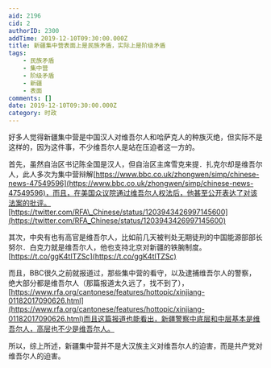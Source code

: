 ```yaml
---
aid: 2196
cid: 2
authorID: 2300
addTime: 2019-12-10T09:30:00.000Z
title: 新疆集中营表面上是民族矛盾，实际上是阶级矛盾
tags:
    - 民族矛盾
    - 集中营
    - 阶级矛盾
    - 新疆
    - 表面
comments: []
date: 2019-12-10T09:30:00.000Z
category: 时政
---
```


好多人觉得新疆集中营是中国汉人对维吾尔人和哈萨克人的种族灭绝，但实际不是这样的，因为这件事，不少维吾尔人是站在压迫者这一方的。

首先，虽然自治区书记陈全国是汉人，但自治区主席雪克来提．扎克尔却是维吾尔人，此人多次为集中营辩解[https://www.bbc.co.uk/zhongwen/simp/chinese-news-47549596](https://www.bbc.co.uk/zhongwen/simp/chinese-news-47549596)，而且，在美国众议院通过维吾尔人权法后，他甚至公开表达了对该法案的批评。[https://twitter.com/RFA\_Chinese/status/1203943426997145600](https://twitter.com/RFA_Chinese/status/1203943426997145600)

其次，中央有也有高官是维吾尔人，比如前几天被判处无期徒刑的中国能源部部长努尔．白克力就是维吾尔人，他也支持北京对新疆的铁腕制度。[https://t.co/ggK4tITZSc](https://t.co/ggK4tITZSc)

而且，BBC很久之前就报道过，那些集中营的看守，以及逮捕维吾尔人的警察，绝大部分都是维吾尔人（那篇报道太久远了，找不到了），[https://www.rfa.org/cantonese/features/hottopic/xinjiang-01182017090626.html](https://www.rfa.org/cantonese/features/hottopic/xinjiang-01182017090626.html)而且这篇报道也能看出，新疆警察中底层和中层基本是维吾尔人，高层也不少是维吾尔人。

所以，综上所述，新疆集中营并不是大汉族主义对维吾尔人的迫害，而是共产党对维吾尔人的迫害。

